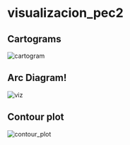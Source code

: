 # visualizacion_pec2
## Cartograms

![cartogram](https://user-images.githubusercontent.com/94468955/233323917-2749fc21-bce8-4f7e-ae3f-515d4f03e3ae.png)

## Arc Diagram!

![viz](https://user-images.githubusercontent.com/94468955/233323714-fd4a4830-5894-4e66-ae94-90bbad244a97.png)

## Contour plot

![contour_plot](https://user-images.githubusercontent.com/94468955/233323735-ff985cc4-5689-4da5-9798-aa009b116033.png)
